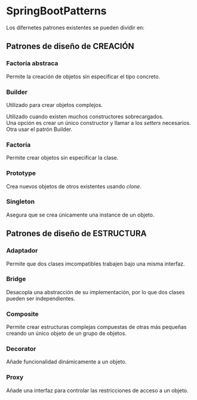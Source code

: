# SpringBootPatterns

Los difernetes patrones existentes se pueden dividir en:

## Patrones de diseño de CREACIÓN

### **Factoría abstraca**

Permite la creación de objetos sin especificar el tipo concreto.

### **Builder**

Utilizado para crear objetos complejos.  

Utilizado cuando existen muchos constructores sobrecargados.  
Una opción es crear un único constructor y llamar a los _setters_ necesarios. Otra usar el patrón Builder.

### **Factoría**

Permite crear objetos sin especificar la clase.

### **Prototype**

Crea nuevos objetos de otros existentes usando _clone_.

### **Singleton**

Asegura que se crea únicamente una instance de un objeto.

## Patrones de diseño de ESTRUCTURA

### **Adaptador**

Permite que dos clases imcompatibles trabajen bajo una misma interfaz.

### **Bridge**

Desacopla una abstracción de su implementación, por lo que dos clases pueden ser independientes.

### **Composite**

Permite crear estructuras complejas compuestas de otras más pequeñas creando un único objeto de un grupo de objetos.

### **Decorator**

Añade funcionalidad dinámicamente a un objeto.

### **Proxy**

Añade una interfaz para controlar las restricciones de acceso a un objeto.
